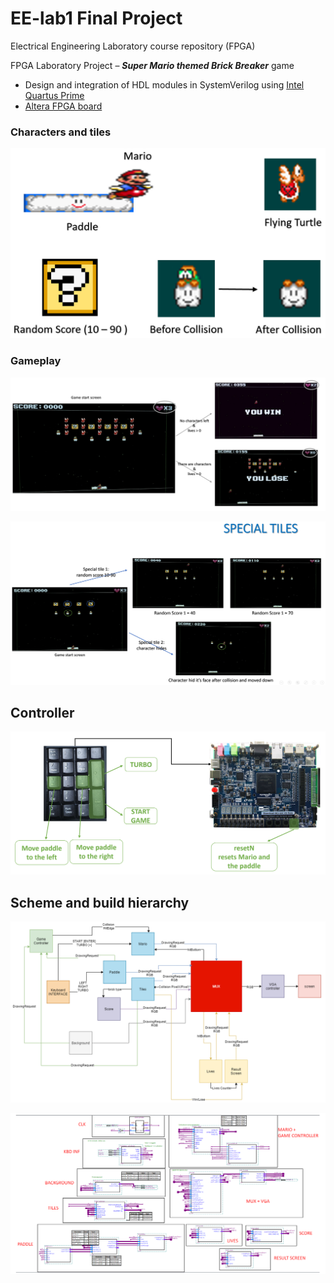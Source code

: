 # EE-lab1 Final Project
Electrical Engineering Laboratory course repository (FPGA)

FPGA Laboratory Project – ***Super Mario themed Brick Breaker*** game	
  - Design and integration of HDL modules in SystemVerilog using [Intel Quartus Prime](https://www.intel.com/content/www/us/en/software/programmable/quartus-prime/overview.html)
  - [Altera FPGA board](https://www.terasic.com.tw/cgi-bin/page/archive.pl?Language=English&No=1081)

### Characters and tiles
![characters.png](https://github.com/joannj35/super-mario-brick-breaker/blob/main/gamePlayPictures/characters.png?raw=true)

### Gameplay
![lives.png](https://github.com/joannj35/super-mario-brick-breaker/blob/main/gamePlayPictures/lives.png?raw=true)

![specialTiles.png](https://github.com/joannj35/super-mario-brick-breaker/blob/main/gamePlayPictures/specialTiles.png?raw=true)

## Controller
![man.png](https://github.com/joannj35/super-mario-brick-breaker/blob/main/gamePlayPictures/man.png?raw=true)

## Scheme and build hierarchy
![schem.png](https://github.com/joannj35/super-mario-brick-breaker/blob/main/gamePlayPictures/schem.png?raw=true)

![hierch.png](https://github.com/joannj35/super-mario-brick-breaker/blob/main/gamePlayPictures/hierch.png?raw=true)

